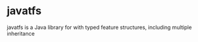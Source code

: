 javatfs
=======

javatfs is a Java library for with typed feature structures, including multiple inheritance
